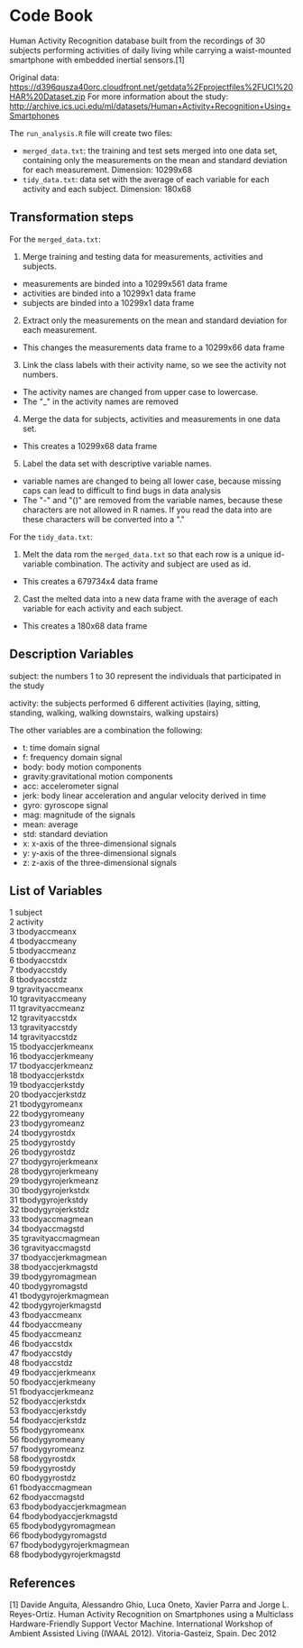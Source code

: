 Code Book
======================

Human Activity Recognition database built from the recordings of 30 subjects performing activities of daily living while carrying a waist-mounted smartphone with embedded inertial sensors.[1]

Original data: https://d396qusza40orc.cloudfront.net/getdata%2Fprojectfiles%2FUCI%20HAR%20Dataset.zip 
For more information about the study: http://archive.ics.uci.edu/ml/datasets/Human+Activity+Recognition+Using+Smartphones


The `run_analysis.R` file will create two files:
 - `merged_data.txt`: the training and test sets merged into one data set, containing only the measurements on the mean and standard deviation for each measurement. Dimension: 10299x68
 - `tidy_data.txt`: data set with the average of each variable for each activity and each subject. Dimension: 180x68
 
 

Transformation steps
---------------------
For the `merged_data.txt`:

1. Merge training and testing data for measurements, activities and subjects.
 -  measurements are binded into a 10299x561 data frame
 -  activities are binded into a 10299x1 data frame
 -  subjects are binded into a 10299x1 data frame

2. Extract only the measurements on the mean and standard deviation for each measurement.
 - This changes the measurements data frame to a 10299x66 data frame
 
3. Link the class labels with their activity name, so we see the activity not numbers.
 - The activity names are changed from upper case to lowercase.
 - The "_" in the activity names are removed
 
4. Merge the data for subjects, activities and measurements in one data set.
 - This creates a 10299x68 data frame

5. Label the data set with descriptive variable names.
 - variable names are changed to being all lower case, because missing caps can lead to difficult to find bugs in data analysis
 - The "-" and "()" are removed from the variable names, because these characters are not allowed in R names. If you read the data into are these characters will be converted into a "."


For the `tidy_data.txt`:

1. Melt the data rom the `merged_data.txt` so that each row is a unique id-variable combination. The activity and subject are used as id.
 - This creates a 679734x4 data frame
 
2. Cast the melted data into a new data frame with the average of each variable for each activity and each subject.
 - This creates a 180x68 data frame



Description Variables 
---------------------
subject: the numbers 1 to 30 represent the individuals that participated in the study

activity: the subjects performed 6 different activities (laying, sitting, standing, walking, walking downstairs, walking upstairs)

The other variables are a combination the following:
* t: time domain signal
* f: frequency domain signal
* body: body motion components
* gravity:gravitational motion components
* acc: accelerometer signal
* jerk: body linear acceleration and angular velocity derived in time
* gyro: gyroscope signal 
* mag: magnitude of the signals
* mean: average
* std: standard deviation
* x: x-axis of the three-dimensional signals
* y: y-axis of the three-dimensional signals
* z: z-axis of the three-dimensional signals



List of Variables 
----------
1                   subject     
2                  activity     
3             tbodyaccmeanx     
4             tbodyaccmeany     
5             tbodyaccmeanz     
6              tbodyaccstdx     
7              tbodyaccstdy     
8              tbodyaccstdz     
9          tgravityaccmeanx     
10         tgravityaccmeany     
11         tgravityaccmeanz     
12          tgravityaccstdx     
13          tgravityaccstdy     
14          tgravityaccstdz     
15        tbodyaccjerkmeanx     
16        tbodyaccjerkmeany     
17        tbodyaccjerkmeanz     
18         tbodyaccjerkstdx     
19         tbodyaccjerkstdy     
20         tbodyaccjerkstdz     
21           tbodygyromeanx     
22           tbodygyromeany     
23           tbodygyromeanz     
24            tbodygyrostdx     
25            tbodygyrostdy     
26            tbodygyrostdz     
27       tbodygyrojerkmeanx     
28       tbodygyrojerkmeany     
29       tbodygyrojerkmeanz     
30        tbodygyrojerkstdx     
31        tbodygyrojerkstdy     
32        tbodygyrojerkstdz     
33          tbodyaccmagmean     
34           tbodyaccmagstd     
35       tgravityaccmagmean     
36        tgravityaccmagstd     
37      tbodyaccjerkmagmean     
38       tbodyaccjerkmagstd     
39         tbodygyromagmean     
40          tbodygyromagstd     
41     tbodygyrojerkmagmean     
42      tbodygyrojerkmagstd     
43            fbodyaccmeanx     
44            fbodyaccmeany     
45            fbodyaccmeanz     
46             fbodyaccstdx     
47             fbodyaccstdy     
48             fbodyaccstdz     
49        fbodyaccjerkmeanx     
50        fbodyaccjerkmeany     
51        fbodyaccjerkmeanz     
52         fbodyaccjerkstdx     
53         fbodyaccjerkstdy     
54         fbodyaccjerkstdz     
55           fbodygyromeanx     
56           fbodygyromeany     
57           fbodygyromeanz     
58            fbodygyrostdx     
59            fbodygyrostdy     
60            fbodygyrostdz     
61          fbodyaccmagmean     
62           fbodyaccmagstd     
63  fbodybodyaccjerkmagmean     
64   fbodybodyaccjerkmagstd     
65     fbodybodygyromagmean     
66      fbodybodygyromagstd     
67 fbodybodygyrojerkmagmean     
68  fbodybodygyrojerkmagstd     


References
-----------
[1] Davide Anguita, Alessandro Ghio, Luca Oneto, Xavier Parra and Jorge L. Reyes-Ortiz. Human Activity Recognition on Smartphones using a Multiclass Hardware-Friendly Support Vector Machine. International Workshop of Ambient Assisted Living (IWAAL 2012). Vitoria-Gasteiz, Spain. Dec 2012

